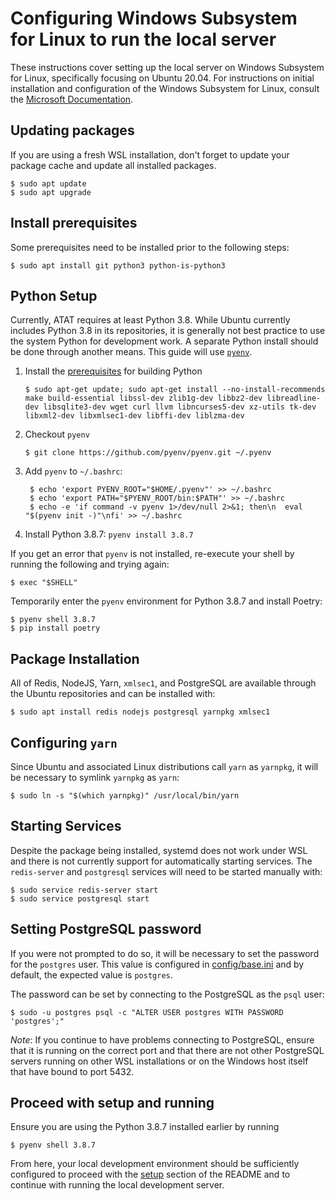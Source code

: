 # Configuring Windows Subsystem for Linux to run the local server

These instructions cover setting up the local server on Windows Subsystem for
Linux, specifically focusing on Ubuntu 20.04. For instructions on initial
installation and configuration of the Windows Subsystem for Linux, consult
the [Microsoft Documentation](https://docs.microsoft.com/en-us/windows/wsl/install-win10).

## Updating packages

If you are using a fresh WSL installation, don't forget to update your package
cache and update all installed packages.

```
$ sudo apt update
$ sudo apt upgrade
```

## Install prerequisites

Some prerequisites need to be installed prior to the following steps:

```
$ sudo apt install git python3 python-is-python3
```

## Python Setup

Currently, ATAT requires at least Python 3.8. While Ubuntu currently
includes Python 3.8 in its repositories, it is generally not best practice to
use the system Python for development work. A separate Python install should be
done through another means.
This guide will use [`pyenv`](https://github.com/pyenv/pyenv).

1. Install the [prerequisites](https://github.com/pyenv/pyenv/wiki#suggested-build-environment)
   for building Python
   ```
   $ sudo apt-get update; sudo apt-get install --no-install-recommends make build-essential libssl-dev zlib1g-dev libbz2-dev libreadline-dev libsqlite3-dev wget curl llvm libncurses5-dev xz-utils tk-dev libxml2-dev libxmlsec1-dev libffi-dev liblzma-dev
   ```
1. Checkout `pyenv`
   ```
   $ git clone https://github.com/pyenv/pyenv.git ~/.pyenv
   ```
1. Add `pyenv` to `~/.bashrc`:
   ```
    $ echo 'export PYENV_ROOT="$HOME/.pyenv"' >> ~/.bashrc
    $ echo 'export PATH="$PYENV_ROOT/bin:$PATH"' >> ~/.bashrc
    $ echo -e 'if command -v pyenv 1>/dev/null 2>&1; then\n  eval "$(pyenv init -)"\nfi' >> ~/.bashrc
    ```
1. Install Python 3.8.7: `pyenv install 3.8.7`

If you get an error that `pyenv` is not installed, re-execute your shell by
running the following and trying again:

```
$ exec "$SHELL"
```

Temporarily enter the `pyenv` environment for Python 3.8.7 and install Poetry:

```
$ pyenv shell 3.8.7
$ pip install poetry 
```

## Package Installation

All of Redis, NodeJS, Yarn, `xmlsec1`, and PostgreSQL are available through the
Ubuntu repositories and can be installed with:

```
$ sudo apt install redis nodejs postgresql yarnpkg xmlsec1
```

## Configuring `yarn`

Since Ubuntu and associated Linux distributions call `yarn` as `yarnpkg`,
it will be necessary to symlink `yarnpkg` as `yarn`:

```
$ sudo ln -s "$(which yarnpkg)" /usr/local/bin/yarn
```

## Starting Services

Despite the package being installed, systemd does not work under WSL and there
is not currently support for automatically starting services. The `redis-server`
and `postgresql` services will need to be started manually with:

```
$ sudo service redis-server start
$ sudo service postgresql start
```

## Setting PostgreSQL password

If you were not prompted to do so, it will be necessary to set the password
for the `postgres` user. This value is configured in
[config/base.ini](/config/base.ini) and by default, the expected value is
`postgres`.

The password can be set by connecting to the PostgreSQL as the `psql` user:

```
$ sudo -u postgres psql -c "ALTER USER postgres WITH PASSWORD 'postgres';"
```

*Note*: If you continue to have problems connecting to PostgreSQL, ensure that
it is running on the correct port and that there are not other PostgreSQL
servers running on other WSL installations or on the Windows host itself that
have bound to port 5432.

## Proceed with setup and running

Ensure you are using the Python 3.8.7 installed earlier by running

```
$ pyenv shell 3.8.7
```

From here, your local development environment should be sufficiently configured
to proceed with the [setup](https://github.com/dod-ccpo/atst#setup) section of
the README and to continue with running the local development server.